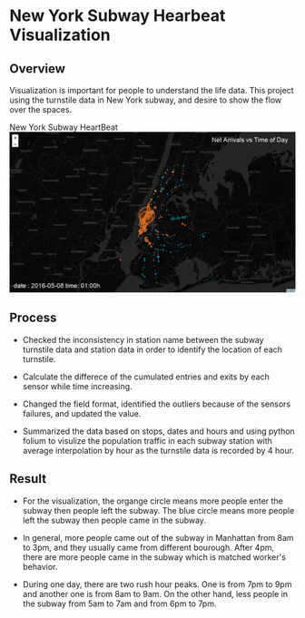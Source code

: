 # New York Subway Hearbeat Visualization

## Overview
Visualization is important for people to understand the life data. This project using the turnstile data in New York subway, and desire to show the flow over the spaces.

New York Subway HeartBeat
![New York Subway Heartbeat](https://github.com/Ruby1993/New-York-Subway-Hearbeat-Visualization/blob/master/Visual.gif)

## Process

- Checked the inconsistency in station name between the subway turnstile data and station data in order to identify the location of each turnstile.

- Calculate the differece of the cumulated entries and exits by each sensor while time increasing.

- Changed the field format, identified the outliers because of the sensors failures, and updated the value.

- Summarized the data based on stops, dates and hours and using python folium to visulize the population traffic in each subway station with average interpolation by hour as the turnstile data is recorded by 4 hour.

## Result

- For the visualization, the organge circle means more people enter the subway then people left the subway. The blue circle means more people left the subway then people came in the subway.

- In general, more people came out of the subway in Manhattan from 8am to 3pm, and they usually came from different bourough. After 4pm, there are more people came in the subway which is matched worker's behavior.

- During one day, there are two rush hour peaks. One is from 7pm to 9pm and another one is from 8am to 9am. On the other hand, less people in the subway from 5am to 7am and from 6pm to 7pm.
